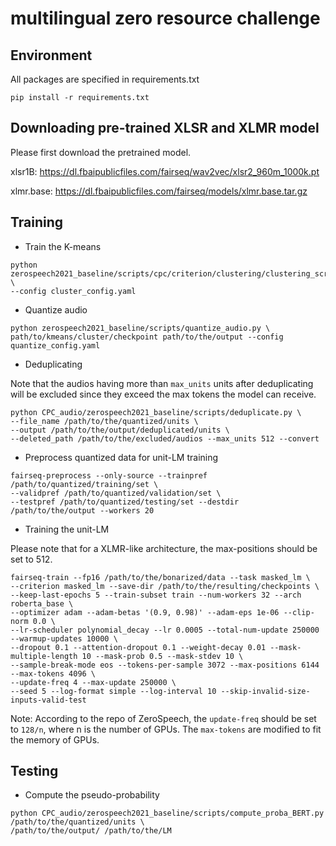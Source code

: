 # multilingual zero resource challenge

## Environment
All packages are specified in requirements.txt

`pip install -r requirements.txt`

## Downloading pre-trained XLSR and XLMR model
Please first download the pretrained model.
   
xlsr1B: https://dl.fbaipublicfiles.com/fairseq/wav2vec/xlsr2_960m_1000k.pt
   
xlmr.base: https://dl.fbaipublicfiles.com/fairseq/models/xlmr.base.tar.gz

## Training
* Train the K-means
```  
python zerospeech2021_baseline/scripts/cpc/criterion/clustering/clustering_script.py \
--config cluster_config.yaml
```
* Quantize audio
```
python zerospeech2021_baseline/scripts/quantize_audio.py \
path/to/kmeans/cluster/checkpoint path/to/the/output --config quantize_config.yaml
```
* Deduplicating
  
Note that the audios having more than `max_units` units after deduplicating will be excluded since they exceed the max tokens the model can receive.
```
python CPC_audio/zerospeech2021_baseline/scripts/deduplicate.py \
--file_name /path/to/the/quantized/units \
--output /path/to/the/output/deduplicated/units \
--deleted_path /path/to/the/excluded/audios --max_units 512 --convert
```
* Preprocess quantized data for unit-LM training
```
fairseq-preprocess --only-source --trainpref /path/to/quantized/training/set \
--validpref /path/to/quantized/validation/set \
--testpref /path/to/quantized/testing/set --destdir /path/to/the/output --workers 20
```
* Training the unit-LM
  
Please note that for a XLMR-like architecture, the max-positions should be set to 512.
```
fairseq-train --fp16 /path/to/the/bonarized/data --task masked_lm \
--criterion masked_lm --save-dir /path/to/the/resulting/checkpoints \
--keep-last-epochs 5 --train-subset train --num-workers 32 --arch roberta_base \
--optimizer adam --adam-betas '(0.9, 0.98)' --adam-eps 1e-06 --clip-norm 0.0 \
--lr-scheduler polynomial_decay --lr 0.0005 --total-num-update 250000 --warmup-updates 10000 \
--dropout 0.1 --attention-dropout 0.1 --weight-decay 0.01 --mask-multiple-length 10 --mask-prob 0.5 --mask-stdev 10 \
--sample-break-mode eos --tokens-per-sample 3072 --max-positions 6144 --max-tokens 4096 \
--update-freq 4 --max-update 250000 \
--seed 5 --log-format simple --log-interval 10 --skip-invalid-size-inputs-valid-test
```
Note: According to the repo of ZeroSpeech, the `update-freq` should be set to `128/n`, where n is the number of GPUs. The `max-tokens` are modified to fit the memory of GPUs.

## Testing
* Compute the pseudo-probability
```
python CPC_audio/zerospeech2021_baseline/scripts/compute_proba_BERT.py /path/to/the/quantized/units \
/path/to/the/output/ /path/to/the/LM 
```


